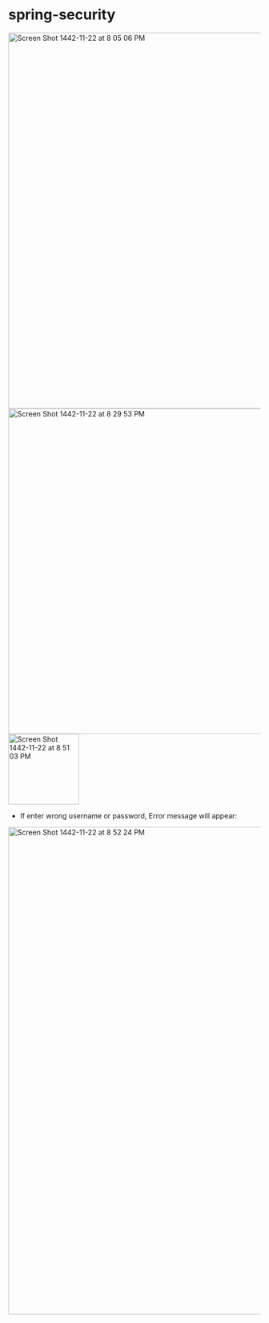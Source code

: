 # spring-security

<img width="751" alt="Screen Shot 1442-11-22 at 8 05 06 PM" src="https://user-images.githubusercontent.com/67427643/124314763-8b550f80-db7b-11eb-99e5-78151c02e24c.png">

<img width="650" alt="Screen Shot 1442-11-22 at 8 29 53 PM" src="https://user-images.githubusercontent.com/67427643/124314777-90b25a00-db7b-11eb-8132-7de598f2c16d.png">

<img width="141" alt="Screen Shot 1442-11-22 at 8 51 03 PM" src="https://user-images.githubusercontent.com/67427643/124314784-94de7780-db7b-11eb-800b-6b94a9b4670d.png">

- If enter wrong username or password, Error message  will appear:
<img width="974" alt="Screen Shot 1442-11-22 at 8 52 24 PM" src="https://user-images.githubusercontent.com/67427643/124315014-fd2d5900-db7b-11eb-9e08-dbb11344a59e.png">
